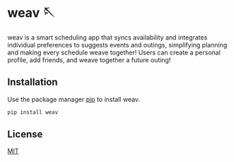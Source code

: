 # weav 🪡

weav is a smart scheduling app that syncs availability and integrates individual preferences to suggests events and outings, simplifying planning and making every schedule weave together! Users can create a personal profile, add friends, and weave together a future outing!

## Installation

Use the package manager [pip](https://pip.pypa.io/en/stable/) to install weav.

```bash
pip install weav
```

## License

[MIT](https://choosealicense.com/licenses/mit/)
